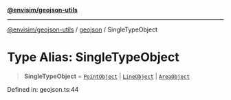 [**@envisim/geojson-utils**](../../README.md)

---

[@envisim/geojson-utils]() / [geojson](../README.md) / SingleTypeObject

# Type Alias: SingleTypeObject

> **SingleTypeObject** = [`PointObject`](PointObject.md) \| [`LineObject`](LineObject.md) \| [`AreaObject`](AreaObject.md)

Defined in: geojson.ts:44
